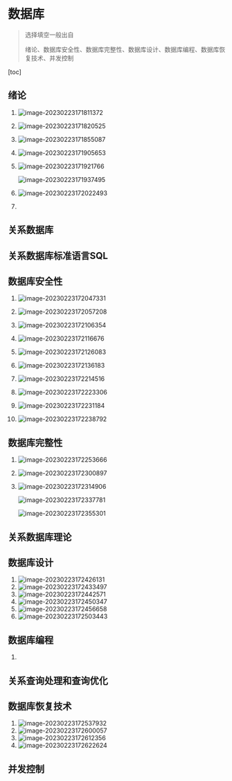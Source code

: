 # 数据库

> 选择填空一般出自
>
> 绪论、数据库安全性、数据库完整性、数据库设计、数据库编程、数据库恢复技术、并发控制

[toc]

## 绪论

1. ![image-20230223171811372](../../../resource/image-20230223171811372.png)

2. ![image-20230223171820525](../../../resource/image-20230223171820525.png)

3. ![image-20230223171855087](../../../resource/image-20230223171855087.png)

4. ![image-20230223171905653](../../../resource/image-20230223171905653.png)

5. ![image-20230223171921766](../../../resource/image-20230223171921766.png)

   ![image-20230223171937495](../../../resource/image-20230223171937495.png)

6. ![image-20230223172022493](../../../resource/image-20230223172022493.png)

7. 

## 关系数据库

## 关系数据库标准语言SQL

## 数据库安全性

1. ![image-20230223172047331](../../../resource/image-20230223172047331.png)

2. ![image-20230223172057208](../../../resource/image-20230223172057208.png)

3. ![image-20230223172106354](../../../resource/image-20230223172106354.png)

4. ![image-20230223172116676](../../../resource/image-20230223172116676.png)

5. ![image-20230223172126083](../../../resource/image-20230223172126083.png)

6. ![image-20230223172136183](../../../resource/image-20230223172136183.png)

7. ![image-20230223172214516](../../../resource/image-20230223172214516.png)

8. ![image-20230223172223306](../../../resource/image-20230223172223306.png)

9. ![image-20230223172231184](../../../resource/image-20230223172231184.png)

10. ![image-20230223172238792](../../../resource/image-20230223172238792.png)

    

## 数据库完整性

1. ![image-20230223172253666](../../../resource/image-20230223172253666.png)

2. ![image-20230223172300897](../../../resource/image-20230223172300897.png)

3. ![image-20230223172314906](../../../resource/image-20230223172314906.png)

   ![image-20230223172337781](../../../resource/image-20230223172337781.png)

   ![image-20230223172355301](../../../resource/image-20230223172355301.png)

   

   

## 关系数据库理论

## 数据库设计

1. ![image-20230223172426131](../../../resource/image-20230223172426131.png)
2. ![image-20230223172433497](../../../resource/image-20230223172433497.png)
3. ![image-20230223172442571](../../../resource/image-20230223172442571.png)
4. ![image-20230223172450347](../../../resource/image-20230223172450347.png)
5. ![image-20230223172456658](../../../resource/image-20230223172456658.png)
6. ![image-20230223172503443](../../../resource/image-20230223172503443.png)

## 数据库编程

1. 

## 关系查询处理和查询优化

## 数据库恢复技术

1. ![image-20230223172537932](../../../resource/image-20230223172537932.png)
2. ![image-20230223172600057](../../../resource/image-20230223172600057.png)
3. ![image-20230223172612356](../../../resource/image-20230223172612356.png)
4. ![image-20230223172622624](../../../resource/image-20230223172622624.png)

## 并发控制
